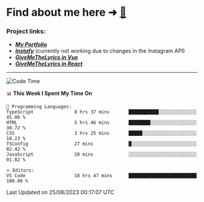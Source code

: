 # Find about me here ➜ [🧑](https://pauabella.dev)

### Project links:
- ***[My Portfolio](https://pauabella.dev)***
- ***[Instafy](https://instafy.me)*** (currently not working due to changes in the Instagram API)
- ***[GiveMeTheLyrics in Vue](https://lyrics.pauabella.dev)***
- ***[GiveMeTheLyrics in React](https://pauabella.dev/GiveMeTheLyrics)***

---
<!--START_SECTION:waka-->
![Code Time](http://img.shields.io/badge/Code%20Time-2%2C385%20hrs%2012%20mins-blue)

📊 **This Week I Spent My Time On** 

```text
💬 Programming Languages: 
TypeScript               8 hrs 37 mins       ███████████░░░░░░░░░░░░░░   45.86 % 
HTML                     5 hrs 46 mins       ████████░░░░░░░░░░░░░░░░░   30.72 % 
CSS                      3 hrs 25 mins       █████░░░░░░░░░░░░░░░░░░░░   18.23 % 
TSConfig                 27 mins             █░░░░░░░░░░░░░░░░░░░░░░░░   02.42 % 
JavaScript               20 mins             ░░░░░░░░░░░░░░░░░░░░░░░░░   01.82 % 

🔥 Editors: 
VS Code                  18 hrs 47 mins      █████████████████████████   100.00 % 
```


 Last Updated on 25/08/2023 00:17:07 UTC
<!--END_SECTION:waka-->

